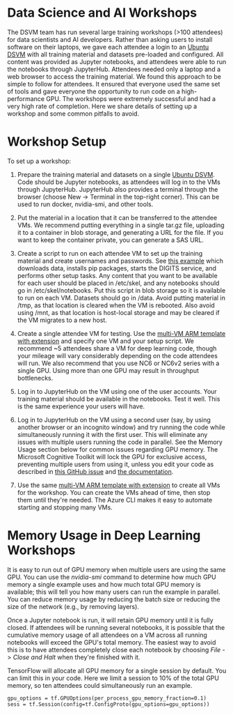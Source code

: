 # Data Science and AI Workshops
The DSVM team has run several large training workshops (>100 attendees) for data scientists and AI developers. Rather than asking users to install software on their laptops, we gave each attendee a login to an [Ubuntu DSVM](http://aka.ms/dsvm/ubuntu) with all training material and datasets pre-loaded and configured. All content was provided as Jupyter notebooks, and attendees were able to run the notebooks through JupyterHub. Attendees needed only a laptop and a web browser to access the training material. We found this approach to be simple to follow for attendees. It ensured that everyone used the same set of tools and gave everyone the opportunity to run code on a high-performance GPU. The workshops were extremely successful and had a very high rate of completion. Here we share details of setting up a workshop and some common pitfalls to avoid.

# Workshop Setup

To set up a workshop:

1. Prepare the training material and datasets on a single [Ubuntu DSVM](http://aka.ms/dsvm/ubuntu). Code should be Jupyter notebooks, as attendees will log in to the VMs through JupyterHub. JupyterHub also provides a terminal through the browser (choose New -> Terminal in the top-right corner). This can be used to run docker, nvidia-smi, and other tools.

2. Put the material in a location that it can be transferred to the attendee VMs. We recommend putting everything in a single tar.gz file, uploading it to a container in blob storage, and generating a URL for the file. If you want to keep the container private, you can generate a SAS URL.

3. Create a script to run on each attendee VM to set up the training material and create usernames and passwords. See [this example](https://github.com/Azure/DataScienceVM/blob/master/Extensions/General/create-user-and-updatecntk.sh) which downloads data, installs pip packages, starts the DIGITS service, and performs other setup tasks. Any content that you want to be available for each user should be placed in /etc/skel, and any notebooks should go in /etc/skel/notebooks. Put this script in blob storage so it is available to run on each VM. Datasets should go in /data. Avoid putting material in /tmp, as that location is cleared when the VM is rebooted. Also avoid using /mnt, as that location is host-local storage and may be cleared if the VM migrates to a new host.

4. Create a single attendee VM for testing. Use the [multi-VM ARM template with extension](https://github.com/Azure/DataScienceVM/blob/master/Scripts/CreateDSVM/Ubuntu/multiazuredeploywithext.json) and specify one VM and your setup script. We recommend ~5 attendees share a VM for deep learning code, though your mileage will vary considerably depending on the code attendees will run. We also recommend that you use NC6 or NC6v2 series with a single GPU. Using more than one GPU may result in throughput bottlenecks.

5. Log in to JupyterHub on the VM using one of the user accounts. Your training material should be available in the notebooks. Test it well. This is the same experience your users will have.

6. Log in to JupyterHub on the VM using a second user (say, by using another browser or an incognito window) and try running the code while simultaneously running it with the first user. This will eliminate any issues with multiple users running the code in parallel. See the Memory Usage section below for common issues regarding GPU memory. The Microsoft Cognitive Toolkit will lock the GPU for exclusive access, preventing multiple users from using it, unless you edit your code as described in [this GitHub issue](https://github.com/Microsoft/CNTK/issues/1592) and [the documentation](https://docs.microsoft.com/en-us/python/api/cntk.device?view=cntk-py-2.3).

7. Use the same [multi-VM ARM template with extension](https://github.com/Azure/DataScienceVM/blob/master/Scripts/CreateDSVM/Ubuntu/multiazuredeploywithext.json) to create all VMs for the workshop. You can create the VMs ahead of time, then stop them until they're needed. The Azure CLI makes it easy to automate starting and stopping many VMs.

# Memory Usage in Deep Learning Workshops

It is easy to run out of GPU memory when multiple users are using the same GPU. You can use the *nvidia-smi* command to determine how much GPU memory a single example uses and how much total GPU memory is available; this will tell you how many users can run the example in parallel. You can reduce memory usage by reducing the batch size or reducing the size of the network (e.g., by removing layers).

Once a Jupyter notebook is run, it will retain GPU memory until it is fully closed. If attendees will be running several notebooks, it is possible that the cumulative memory usage of all attendees on a VM across all running notebooks will exceed the GPU's total memory. The easiest way to avoid this is to have attendees completely close each notebook by choosing *File* -> *Close and Halt* when they're finished with it.

TensorFlow will allocate all GPU memory for a single session by default. You can limit this in your code. Here we limit a session to 10% of the total GPU memory, so ten attendees could simultaneously run an example.

    gpu_options = tf.GPUOptions(per_process_gpu_memory_fraction=0.1)
    sess = tf.Session(config=tf.ConfigProto(gpu_options=gpu_options))
